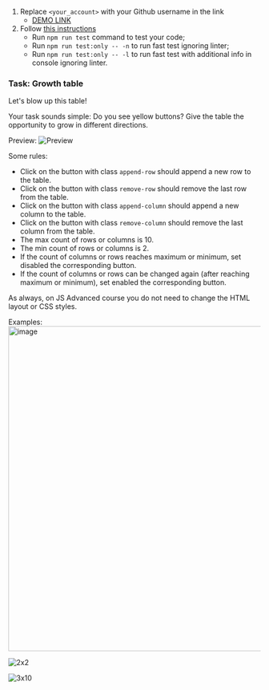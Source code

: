 1. Replace `<your_account>` with your Github username in the link
    - [DEMO LINK](https://mForkosh.github.io/js_growth_table_DOM/)
2. Follow [this instructions](https://mate-academy.github.io/layout_task-guideline/)
    - Run `npm run test` command to test your code;
    - Run `npm run test:only -- -n` to run fast test ignoring linter;
    - Run `npm run test:only -- -l` to run fast test with additional info in console ignoring linter.

### Task: Growth table

Let's blow up this table!

Your task sounds simple: Do you see yellow buttons? Give the table the opportunity to grow in different directions.

Preview:
![Preview](./src/images/4x4.png)

Some rules:
- Click on the button with class `append-row` should append a new row to the table.
- Click on the button with class `remove-row` should remove the last row from the table.
- Click on the button with class `append-column` should append a new column to the table.
- Click on the button with class `remove-column` should remove the last column from the table.
- The max count of rows or columns is 10.
- The min count of rows or columns is 2.
- If the count of columns or rows reaches maximum or minimum, set disabled the corresponding button.
- If the count of columns or rows can be changed again (after reaching maximum or minimum), set enabled the corresponding button.

As always, on JS Advanced course you do not need to change the HTML layout or CSS styles.

Examples:
<img width="648" alt="image" src="https://user-images.githubusercontent.com/94261494/234831834-c2a1d711-0ea6-4746-9e38-941734e78e81.png">

![2x2](./src/images/2x2.png)

![3x10](./src/images/3x10.png)

